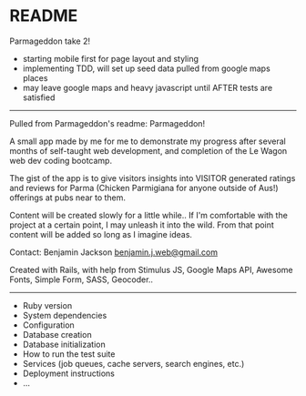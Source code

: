 # README

Parmageddon take 2!

- starting mobile first for page layout and styling
- implementing TDD, will set up seed data pulled from google maps places
- may leave google maps and heavy javascript until AFTER tests are satisfied

--------

Pulled from Parmageddon's readme:
Parmageddon!

A small app made by me for me to demonstrate my progress after several months of self-taught web development, and completion of the Le Wagon web dev coding bootcamp.

The gist of the app is to give visitors insights into VISITOR generated ratings and reviews for Parma (Chicken Parmigiana for anyone outside of Aus!) offerings at pubs near to them.

Content will be created slowly for a little while.. If I'm comfortable with the project at a certain point, I may unleash it into the wild. From that point content will be added so long as I imagine ideas.

Contact: Benjamin Jackson
benjamin.j.web@gmail.com

Created with Rails, with help from Stimulus JS, Google Maps API, Awesome Fonts, Simple Form, SASS, Geocoder..

---------

* Ruby version
* System dependencies
* Configuration
* Database creation
* Database initialization
* How to run the test suite
* Services (job queues, cache servers, search engines, etc.)
* Deployment instructions
* ...
